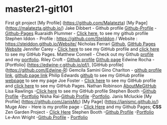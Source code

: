 # master21-git101
First git project
[My Profile] (https://github.com/Malatezta)
[My Page] (https://malatezta.github.io/)
Jake Dibbert - Github profile [Github-Profile](https://github.com/JakeyD11) - [Github-Pages](https://jakeyd11.github.io/)
Ruaraidh Plummer - [Click here](https://github.com/ruarplum), to see my github profile
Stephen Iddon - Profile : https://github.com/SteIddon / Website : https://steiddon.github.io/Website/
Nicholas Ferrari [Github](https://github.com/NickFerra), [GitHub Pages Website](https://nickferra.github.io/NickWeb/)
Jennifer Carey - [Click here](https://github.com/jennifer-carey) to see my GitHub profile and [click here](https://jennifer-carey.github.io/) to see my GitHub Pages.
Matthew Connell - Check out my Github [profile](https://github.com/Connell97) and my [portfolio](https://connell97.github.io/portfolio/).
Riley Croft - [Github profile](https://github.com/Riley142)  [Github page](https://riley142.github.io/Portfolio/)
Edwine Rocha -[Portfolio] (https://edwine-r.github.io/pf/), [GitHub profile] (https://github.com/Edwine-R)
Gemcila Samini Gino Charlton - [github profile link](https://github.com/ggemcila), [github page link](https://ggemcila.github.io/)
Philip Edwards [github](https://github.com/phiddle) to see my GitHub profile [webpage](https://phiddle.github.io/phiddle) to see my page
Joe Foster - [Click here](https://github.com/JoeFoster-cn) to see my GitHub profile and [click here](https://joefoster-cn.github.io/) to see my GitHub Pages.
Nathan Robinson [AboutMe](https://github.com/NathanRobinson11/)[GitHub](https://github.com/NathanRobinson11/)
Lisa Rawlings -[Click here](https://github.com/lisarawlings) to see my GitHub profile
Stephen Booth -[Github Profile](https://github.com/boothscript) -[Portfolio](https://boothscript.github.io/portfolio2)
Nisha Rai-[Github Profile](https://github.com/nisharai26) -[Portfolio](https:///nisharai26.github.io).
Janis Mcluckie [My Profile] (https://github.com/JanisMc) [My Page] (https://janismc.github.io/)
Muge Alev -  Here is my profile page - [Click Here](https://github.com/mafromist) and my Github Pages; **CSS** Zen Garden Project - [Click Here](https://mafromist.github.io/css-zen-garden/)
Stephen Booth -[Github Profile](https://github.com/boothscript) -[Portfolio](https://boothscript.github.io/portfolio2)
Le-Ann Wright -[Github Profile](https://github.com/LRWright) - [Portfolio](https://lrwright.github.io/)